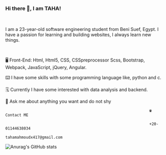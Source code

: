 

<br>


### Hi there 👋, I am TAHA!

<br>


I am a 23-year-old software engineering student from Beni Suef, Egypt. I have a passion for learning and building websites, I always learn new things.

<br>




🖥️ Front-End: Html, Html5, CSS, CSSpreprocessor Scss, Bootstrap, Webpack, JavaScript, jQuery, Angular.
<br>


⌨️ I have some skills with some programming language like, python and c.
<br>


🗓️ Currently I have some interested with data analysis and backend.
<br>


💬 Ask me about anything you want and do not shy
<br>


                                                                   ☎️ Contact ME
                                                                  
                                                                   +20-01144638034
                                                               tahamahmoudx417@gmail.com


![Anurag's GitHub stats](https://github-readme-stats.vercel.app/api?username=taha-mahmoud37&count_private=true&theme=material-palenight)




